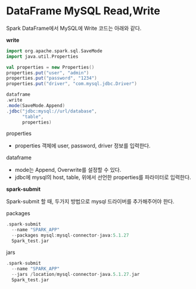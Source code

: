 # DataFrame MySQL Read,Write



Spark DataFrame에서 MySQL에 Write 코드는 아래와 같다.



**write**

```scala
import org.apache.spark.sql.SaveMode
import java.util.Properties

val properties = new Properties()
properties.put("user", "admin")
properties.put("password", "1234")
properties.put("driver", "com.mysql.jdbc.Driver")

dataframe
.write
.mode(SaveMode.Append)
.jdbc("jdbc:mysql://url/database",
      "table",
      properties)
```



properties

- properties 객체에 user, password, driver 정보를 입력한다.

dataframe

- mode는 Append, Overwrite를 설정할 수 있다. 
- jdbc에 mysql의 host, table, 위에서 선언한 properties를 파라미터로 입력한다.



**spark-submit**

Spark-submit 할 때, 두가지 방법으로 mysql 드라이버를 추가해주어야 한다.



packages

```scala
.spark-submit
  --name "SPARK_APP"
  --packages mysql:mysql-connector-java:5.1.27
  Spark_test.jar
```



jars

````scala
.spark-submit
  --name "SPARK_APP"
  --jars /location/mysql-connector-java.5.1.27.jar
  Spark_test.jar
````



